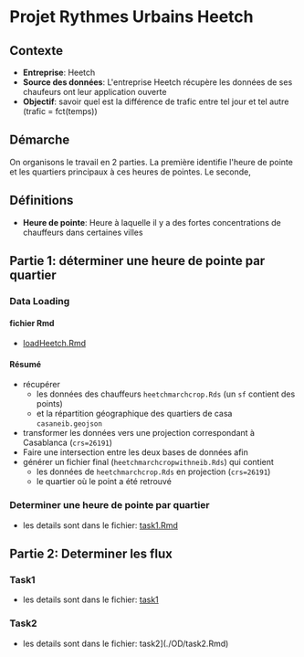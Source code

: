 # Projet Rythmes Urbains Heetch

## Contexte
- **Entreprise**: Heetch
- **Source des données**: L'entreprise Heetch récupère les données de ses chaufeurs ont leur application ouverte
- **Objectif**: savoir quel est la différence de trafic entre tel jour et tel autre (trafic = fct(temps))

## Démarche
On organisons le travail en 2 parties. La première identifie l'heure de pointe et les quartiers principaux à ces heures de pointes. Le seconde, 

## Définitions
- **Heure de pointe**: Heure à laquelle il y a des fortes concentrations de chauffeurs dans certaines villes


## Partie 1: déterminer une heure de pointe par quartier

### Data Loading
#### fichier Rmd
- [loadHeetch.Rmd](./data/loadHeetch.Rmd)
#### Résumé
- récupérer 
    - les données des chauffeurs ``heetchmarchcrop.Rds`` (un ``sf`` contient des points) 
    - et la répartition géographique des quartiers de casa ``casaneib.geojson``
- transformer les données vers une projection correspondant à Casablanca (``crs=26191``)
- Faire une intersection entre les deux bases de données afin 
- générer un fichier final (``heetchmarchcropwithneib.Rds``) qui contient 
    - les données de ``heetchmarchcrop.Rds`` en projection (``crs=26191``) 
    - le quartier où le point a été retrouvé


### Determiner une heure de pointe par quartier
- les details sont dans le fichier: [task1.Rmd](./Mapping_Peak_Hours/main.Rmd)

## Partie 2: Determiner les flux 

### Task1
- les details sont dans le fichier: [task1](./OD/task1.Rmd) 

### Task2
- les details sont dans le fichier: task2](./OD/task2.Rmd)
